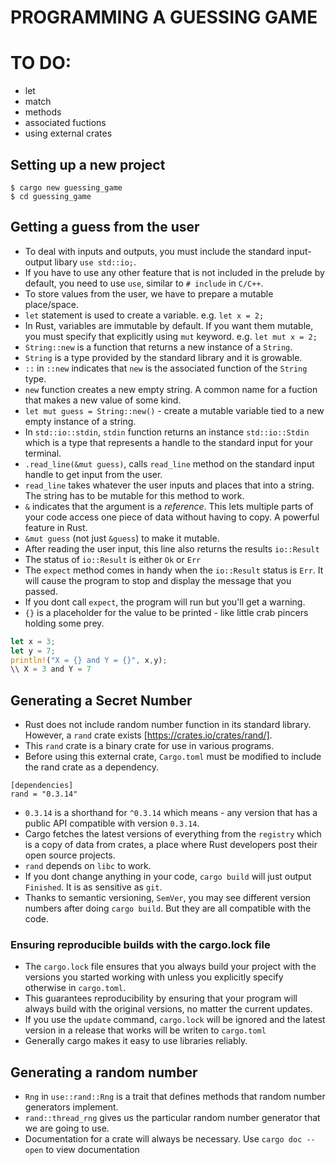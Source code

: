 # PROGRAMMING A GUESSING GAME

# TO DO:
- let
- match
- methods
- associated fuctions
- using external crates

## Setting up a new project
`$ cargo new guessing_game` <br>
`$ cd guessing_game`

## Getting a guess from the user
* To deal with inputs and outputs, you must include the standard input-output libary `use std::io;`.
* If you have to use any other feature that is not included in the prelude by default, you need to use `use`, similar to `# include` in `C/C++`.
* To store values from the user, we have to prepare a mutable place/space.
* `let` statement is used to create a variable. e.g. `let x = 2;`
* In Rust, variables are immutable by default. If you want them mutable, you must specify that explicitly using `mut` keyword. e.g. `let mut x = 2;`
* `String::new` is a function that returns a new instance of a `String`.
* `String` is a type provided by the standard library and it is growable.
* `::` in `::new` indicates that `new` is the associated function of the `String` type. 
* `new` function creates a new empty string. A common name for a fuction that makes a new value of some kind.
* `let mut guess = String::new()` - create a mutable variable tied to a new empty instance of a string.
* In `std::io::stdin`, `stdin` function returns an instance `std::io::Stdin` which is a type that represents a handle to the standard input for your terminal.
* `.read_line(&mut guess)`, calls `read_line` method on the standard input handle to get input from the user.
* `read_line` takes whatever the user inputs and places that into a string. The string has to be mutable for this method to work.
* `&` indicates that the argument is a *reference*. This lets multiple parts of your code access one piece of data without having to copy. A powerful feature in Rust.
* `&mut guess` (not just `&guess`) to make it mutable.
* After reading the user input, this line also returns the results `io::Result`
* The status of `io::Result` is either `Ok` or `Err`
* The `expect` method comes in handy when the `io::Result` status is `Err`. It will cause the program to stop and display the message that you passed.
* If you dont call `expect`, the program will run but you'll get a warning.
* `{}` is a placeholder for the value to be printed - like little crab pincers holding some prey. <br>
```Rust
let x = 3;
let y = 7;
println!("X = {} and Y = {}", x,y);
\\ X = 3 and Y = 7
```

## Generating a Secret Number
* Rust does not include random number function in its standard library. However, a `rand` crate exists [https://crates.io/crates/rand/].
* This `rand` crate is a binary crate for use in various programs.
* Before using this external crate, `Cargo.toml` must be modified to include the rand crate as a dependency. <br>
```
[dependencies]
rand = "0.3.14"
```
* `0.3.14` is a shorthand for `^0.3.14` which means - any version that has a public API compatible with version `0.3.14`.
* Cargo fetches the latest versions of everything from the `registry` which is a copy of data from crates, a place where Rust developers post their open source projects.
* `rand` depends on `libc` to work.
* If you dont change anything in your code, `cargo build` will just output `Finished`. It is as sensitive as `git`.
* Thanks to semantic versioning, `SemVer`, you may see different version numbers after doing `cargo build`. But they are all compatible with the code.

### Ensuring reproducible builds with the cargo.lock file
* The `cargo.lock` file ensures that you always build your project with the versions you started working with unless you explicitly specify otherwise in `cargo.toml`.
* This guarantees reproducibility by ensuring that your program will always build with the original versions, no matter the current updates.
* If you use the `update` command, `cargo.lock` will be ignored and the latest version in a release that works will be writen to `cargo.toml`
* Generally cargo makes it easy to use libraries reliably.

## Generating a random number
* `Rng` in `use::rand::Rng` is a trait that defines methods that random number generators implement.
* `rand::thread_rng` gives us the particular random number generator that we are going to use.
* Documentation for a crate will always be necessary. Use `cargo doc --open` to view documentation








